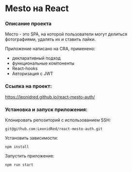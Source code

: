 # Mesto на React

### Описание проекта

Место - это SPA, на которой пользователи могут делиться фотографиями, удалять их и ставить лайки.

Приложение написано на CRA, применено:
 - декларативный подход
 - функциональные компоненты
 - React-hooks
 - Авторизация с JWT

### Ссылка на проект:

<https://leonidred.github.io/react-mesto-auth/>

### Установка и запуск приложения:

Клонировать репозиторий с использованием SSH:

`git@github.com:LeonidRed/react-mesto-auth.git`

Установить зависимости:

`npm install`

Запустить приложение:

`npm run start`



